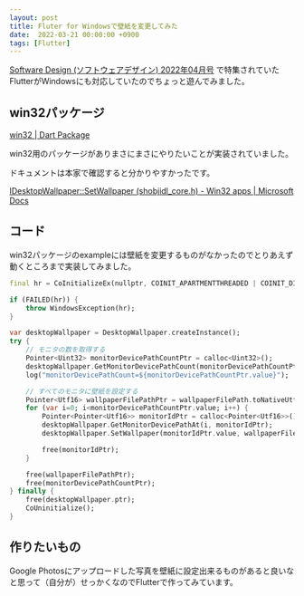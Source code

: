 ```yaml
---
layout: post
title: Fluter for Windowsで壁紙を変更してみた
date:  2022-03-21 00:00:00 +0900
tags: [Flutter]
---
```


[Software Design (ソフトウェアデザイン) 2022年04月号](https://amzn.to/3L2NIBJ) で特集されていたFlutterがWindowsにも対応していたのでちょっと遊んでみました。

## win32パッケージ

[win32 \| Dart Package](https://pub.dev/packages/win32)

win32用のパッケージがありまさにまさにやりたいことが実装されていました。

ドキュメントは本家で確認すると分かりやすかったです。

[IDesktopWallpaper::SetWallpaper (shobjidl_core.h) - Win32 apps \| Microsoft Docs](https://docs.microsoft.com/en-us/windows/win32/api/shobjidl_core/nf-shobjidl_core-idesktopwallpaper-setwallpaper)

## コード

win32パッケージのexampleには壁紙を変更するものがなかったのでとりあえず動くところまで実装してみました。

```dart
final hr = CoInitializeEx(nullptr, COINIT_APARTMENTTHREADED | COINIT_DISABLE_OLE1DDE);

if (FAILED(hr)) {
    throw WindowsException(hr);
}

var desktopWallpaper = DesktopWallpaper.createInstance();
try {
    // モニタの数を取得する
    Pointer<Uint32> monitorDevicePathCountPtr = calloc<Uint32>();
    desktopWallpaper.GetMonitorDevicePathCount(monitorDevicePathCountPtr);
    log("monitorDevicePathCount=${monitorDevicePathCountPtr.value}");

    // すべてのモニタに壁紙を設定する
    Pointer<Utf16> wallpaperFilePathPtr = wallpaperFilePath.toNativeUtf16();
    for (var i=0; i<monitorDevicePathCountPtr.value; i++) {
        Pointer<Pointer<Utf16>> monitorIdPtr = calloc<Pointer<Utf16>>();
        desktopWallpaper.GetMonitorDevicePathAt(i, monitorIdPtr);
        desktopWallpaper.SetWallpaper(monitorIdPtr.value, wallpaperFilePathPtr);

        free(monitorIdPtr);
    }

    free(wallpaperFilePathPtr);
    free(monitorDevicePathCountPtr);
} finally {
    free(desktopWallpaper.ptr);
    CoUninitialize();
}
```

## 作りたいもの

Google Photosにアップロードした写真を壁紙に設定出来るものがあると良いなと思って（自分が）せっかくなのでFlutterで作ってみています。

